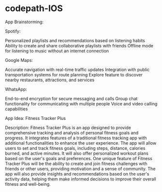 # codepath-IOS

App Brainstorming:

Spotify:

Personalized playlists and recommendations based on listening habits
Ability to create and share collaborative playlists with friends
Offline mode for listening to music without an internet connection

Google Maps:

Accurate navigation with real-time traffic updates
Integration with public transportation systems for route planning
Explore feature to discover nearby restaurants, attractions, and services

WhatsApp:

End-to-end encryption for secure messaging and calls
Group chat functionality for communicating with multiple people
Voice and video calling capabilities

App Idea: Fitness Tracker Plus

Description: Fitness Tracker Plus is an app designed to provide comprehensive tracking and analysis of personal fitness goals and progress. It integrates features of a traditional fitness tracking app with additional functionalities to enhance the user experience. The app will allow users to set and track fitness goals, including steps, distance, calories burned, and active minutes. It will also offer personalized workout plans based on the user's goals and preferences. One unique feature of Fitness Tracker Plus will be the ability to create and join fitness challenges with friends or other users, providing motivation and a sense of community. The app will also provide insights and recommendations based on the user's activity data, helping them make informed decisions to improve their overall fitness and well-being.
